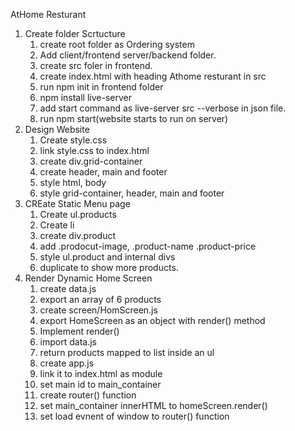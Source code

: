 AtHome Resturant

1. Create folder Scrtucture
   1. create root folder as Ordering system
   2. Add client/frontend server/backend folder.
   3. create src foler in frontend.
   4. create index.html with heading Athome resturant in src
   5. run npm init in frontend folder
   6. npm install live-server
   7. add start command as live-server src --verbose in json file.
   8. run npm start(website starts to run on server)
2. Design Website
   1. Create style.css
   2. link style.css to index.html
   3. create div.grid-container
   4. create header, main and footer
   5. style html, body
   6. style grid-container, header, main and footer
3. CREate Static Menu page
   1. Create ul.products
   2. Create li
   3. create div.product
   4. add .prodocut-image, .product-name .product-price
   5. style ul.product and internal divs
   6. duplicate to show more products.
4. Render Dynamic Home Screen
   1. create data.js
   2. export an array of 6 products
   3. create screen/HomScreen.js
   4. export HomeScreen as an object with render() method
   5. Implement render()
   6. import data.js
   7. return products mapped to list inside an ul
   8. create app.js
   9. link it to index.html as module
   10. set main id to main_container
   11. create router() function
   12. set main_container innerHTML to homeScreen.render()
   13. set load evnent of window to router() function
